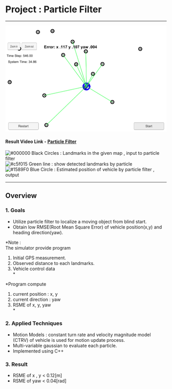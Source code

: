 
# Project : **Particle Filter**
---
<img src="./report_data/particle_filter.PNG" width="960" alt="Combined Image" />

#### Result Video Link - [Particle Filter](https://youtu.be/mXSa4lwoU3Q)<br>

![#000000](https://placehold.it/15/000000/000000?text=+) Black Circles : Landmarks in the given map , input to particle filter<br>
![#c5f015](https://placehold.it/15/c5f015/000000?text=+) Green line : show detected landmarks by particle<br>
![#1589F0](https://placehold.it/15/1589F0/000000?text=+) Blue Circle : Estimated position of vehicle by particle filter , output<br>

---

## Overview

### 1. Goals
  * Utilize particle filter to localize a moving object from blind start.<br>
  * Obtain low RMSE(Root Mean Square Error) of vehicle position(x,y) and heading direction(yaw).<br>

  *Note :<br>
  The simulator provide program <br>
  1) Initial GPS measurement.<br>
  2) Observed distance to each landmarks.<br>
  3) Vehicle control data<br>*
  
  *Program compute<br>
  1) current position : x, y<br>
  2) current direction : yaw<br>
  3) RSME of x, y, yaw<br>*

### 2. Applied Techniques
* Motion Models : constant turn rate and velocity magnitude model (CTRV) of vehicle is used for motion update process.
* Multi-variable gaussian to evaluate each particle.
* Implemented using C++

### 3. Result
* RSME of x ,  y < 0.12[m]  
* RSME of yaw < 0.04[rad]
